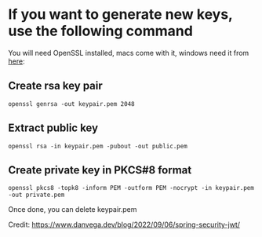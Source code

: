 # If you want to generate new keys, use the following command

You will need OpenSSL installed, macs come with it, windows need it
from [here](https://slproweb.com/products/Win32OpenSSL.html):

## Create rsa key pair

	openssl genrsa -out keypair.pem 2048

## Extract public key

	openssl rsa -in keypair.pem -pubout -out public.pem

## Create private key in PKCS#8 format

	openssl pkcs8 -topk8 -inform PEM -outform PEM -nocrypt -in keypair.pem -out private.pem

Once done, you can delete keypair.pem

Credit: https://www.danvega.dev/blog/2022/09/06/spring-security-jwt/